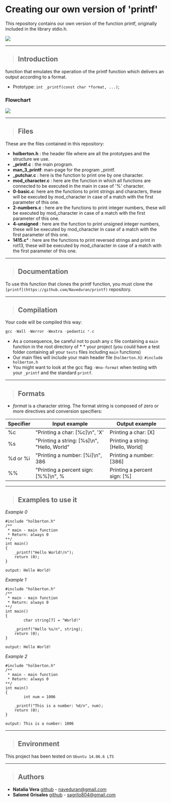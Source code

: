 # Creating our own version of 'printf'

This repository contains our own version of the function printf, originally included in the library stdio.h.

![](https://camo.githubusercontent.com/7ae24cd7299112d0306349df5f4cd38c3f1c8db4ce4db21513c1009334c0cab2/68747470733a2f2f696d672e64657672616e742e636f6d2f64657672616e742f72616e742f725f323336383635345f316b574a782e6a7067)

---
> ## Introduction
function that emulates the operation of the printf function which delivers an output according to a format.
* Prototype: `int _printf(const char *format, ...)`;

### Flowchart

![](https://pbs.twimg.com/media/Ewq0PXyWEAIp3Z8?format=jpg&name=small)

---
>## Files
These are the files contained in this repository:
- **holberton.h** : the header file where are all the prototypes and the structure we use.
- **_printf.c** : the main program.
- **man_3_printf**: man-page for the program _printf.
- **_putchar.c** : here is the function to print one by one character.
- **mod_character.c** : here are the function in which all functions are connected to be executed in the main in case of '%' character.
- **0-basic.c**: here are the functions to print strings and characters, these will be executed by mod_character in case of a match with the first parameter of this one.
- **2-numbers.c** : here are the functions to print integer numbers, these will be executed by mod_character in case of a match with the first parameter of this one.
- **4-unsigned** : here are the function to print unsigned integer numbers, these will be executed by mod_character in case of a match with the first parameter of this one.
- **1415.c*** : here are the functions to print reversed strings and print in rot13, these will be executed by mod_character in case of a match with the first parameter of this one.

---
> ## Documentation

To use this function that clones the printf function, you must clone the `[printf](https://github.com/Naveduran/printf)` repository.

---
> ## Compilation

Your code will be compiled this way:
```c
gcc -Wall -Werror -Wextra -pedantic *.c
````
* As a consequence, be careful not to push any c file containing a `main` function in the root directory of * * your project (you could have a test folder containing all your `tests` files including `main` functions)
* Our main files will include your main header file (`holberton.h`): `#include holberton.h`
* You might want to look at the gcc flag `-Wno-format` when testing with your `_printf` and the standard `printf`.

---
> ## Formats

* *format* is a character string. The format string is composed of zero or more directives and conversion specifiers:

Specifier | Input example | Output example
| --- | --- | --- |
%c | "Printing a char: [%c]\n", 'X' | Printing a char: [X]
%s | "Printing a string: [%s]\n", "Hello, World" | Printing a string: [Hello, World]
%d or %i | "Printing a number: [%i]\n", 386 | Printing a number: [386]
%% | "Printing a percent sign: [%%]\n", % | Printing a percent sign: [%]

---
> ## Examples to use it

*Example 0*

    #include "holberton.h"
    /**
     * main - main function
     * Return: always 0
    **/
    int main()
    {
        _printf("Hello World!/n");
        return (0);
    }

    output: Hello World!
*Example 1*

    #include "holberton.h"
    /**
     * main - main function
     * Return: always 0
    **/
    int main()
    {
            char string[7] = "World!"

        _printf("Hello %s/n", string);
        return (0);
    }

    output: Hello World!
   *Example 2*


    #include "holberton.h"
    /**
     * main - main function
     * Return: always 0
    **/
    int main()
    {
            int num = 1006

        _printf("This is a number: %d/n", num);
        return (0);
    }

    output: This is a number: 1006

---

>## Environment
 This project has been tested on `Ubuntu 14.06.6 LTS`

---

>## Authors

* **Natalia Vera** [github](https://github.com/Naveduran) - naveduran@gmail.com
* **Salomé Grisales** [github](https://github.com/aike-s) - sagrilo804@gmail.com
